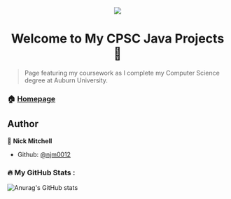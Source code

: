 <div id="header" align="center">
<img src="https://media.tenor.com/mGgWY8RkgYMAAAAC/hello-world.gif"/>
</div>



<h1 align="center">Welcome to My CPSC Java Projects 👋</h1>
<p>
</p>

> Page featuring my coursework as I complete my Computer Science degree at Auburn University.

### 🏠 [Homepage](https://github.com/njm0012/Projects)

## Author

👤 **Nick Mitchell**

* Github: [@njm0012](https://github.com/njm0012)


### :fire: My GitHub Stats :
![Anurag's GitHub stats](https://github-readme-stats.vercel.app/api?username=njm0012&show_icons=true&theme=radical)
